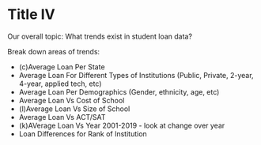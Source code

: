 # Title IV

Our overall topic:
What trends exist in student loan data? 

Break down areas of trends: 
  - (c)Average Loan Per State 
  - Average Loan For Different Types of Institutions (Public, Private, 2-year, 4-year, applied tech, etc)
  - Average Loan Per Demographics (Gender, ethnicity, age, etc)
  - Average Loan Vs Cost of School
  - (l)Average Loan Vs Size of School
  - Average Loan Vs ACT/SAT
  - (k)AVerage Loan Vs Year 2001-2019 - look at change over year
  - Loan Differences for Rank of Institution 
  
